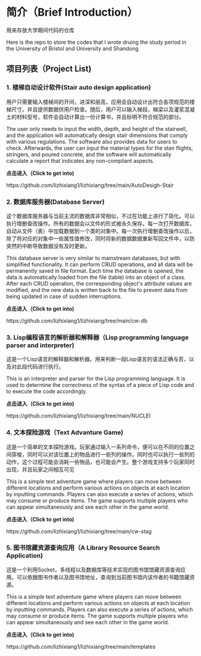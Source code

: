 # 简介（Brief Introduction）
<p>用来存放大学期间代码的仓库</p>
<p>Here is the repo to store the codes that I wrote druing the study period in the University of Bristol and University and Shandong

## 项目列表（Project List)
  ### 1. 楼梯自动设计软件(Stair auto design application)
  <p>用户只需要输入楼梯间的开间，进深和层高，应用会自动设计出符合各项规范的楼梯尺寸。并且提供数据供用户检查。随后，用户可以输入梯段，梯梁以及灌浆混凝土的材料型号，软件会自动计算出一份计算书，并且标明不符合规范的部分。</p>
  <p>The user only needs to input the width, depth, and height of the stairwell, and the application will automatically design stair dimensions that comply with various regulations. The software also provides data for users to check. Afterwards, the user can input the material types for the stair flights, stringers, and poured concrete, and the software will automatically calculate a report that indicates any non-compliant aspects.</p>
  <p><strong>点击进入（Click to get into)</strong></p> https://github.com/lizhixiang1/lizhixiang/tree/main/AutoDesigh-Stair
  
  ### 2. 数据库服务器(Database Server)
  <p>这个数据库服务器与当前主流的数据库非常相似，不过在功能上进行了简化。可以执行增删查改操作。所有的数据会以文件的形式被永久保存。每一次打开数据库，自动从文件（表）中加载数据到一个类的对象中。每一次执行增删查改操作以后，除了将对应的对象中一些属性值修改，同时将新的数据数据重新写回文件中，以防突然的中断导致数据没有及时更新。</p>
  <p>This database server is very similar to mainstream databases, but with simplified functionality. It can perform CRUD operations, and all data will be permanently saved in file format. Each time the database is opened, the data is automatically loaded from the file (table) into an object of a class. After each CRUD operation, the corresponding object's attribute values are modified, and the new data is written back to the file to prevent data from being updated in case of sudden interruptions.</p>
  <p><strong>点击进入（Click to get into)</strong></p> https://github.com/lizhixiang1/lizhixiang/tree/main/cw-db
  
  ### 3. Lisp编程语言的解析器和解释器（Lisp programming language parser and interpreter)
  <p>这是一个Lisp语言的解释器和解析器。用来判断一段Lisp语言的语法正确与否，以及对此段代码进行执行。</p>
  <p>This is an interpreter and parser for the Lisp programming language. It is used to determine the correctness of the syntax of a piece of Lisp code and to execute the code accordingly.</p>
  <p><strong>点击进入（Click to get into)</strong></p> https://github.com/lizhixiang1/lizhixiang/tree/main/NUCLEI
  
  ### 4. 文本探险游戏（Text Advanture Game)
   <p>这是一个简单的文本探险游戏。玩家通过输入一系列命令，便可以在不同的位置之间穿梭，同时可以对该位置上的物品进行一些列的操作。同时也可以执行一些列的动作，这个过程可能会消耗一些物品，也可能会产生。整个游戏支持多个玩家同时出现，并且玩家之间相互可见</p>
   <p>This is a simple text adventure game where players can move between different locations and perform various actions on objects at each location by inputting commands. Players can also execute a series of actions, which may consume or produce items. The game supports multiple players who can appear simultaneously and see each other in the game world.</p>
   <p><strong>点击进入（Click to get into)</strong></p> https://github.com/lizhixiang1/lizhixiang/tree/main/cw-stag
   
   ### 5. 图书馆藏资源查询应用（A Library Resource Search Application)
   <p>这是一个利用Socket，多线程以及数据库等技术实现的图书馆馆藏资源查询应用。可以依据图书作者以及图书馆地址，查询到当前图书馆内该作者的书籍馆藏资源。</p>
   <p>This is a simple text adventure game where players can move between different locations and perform various actions on objects at each location by inputting commands. Players can also execute a series of actions, which may consume or produce items. The game supports multiple players who can appear simultaneously and see each other in the game world.</p>
   <p><strong>点击进入（Click to get into)</strong></p> https://github.com/lizhixiang1/lizhixiang/tree/main/templates
  





